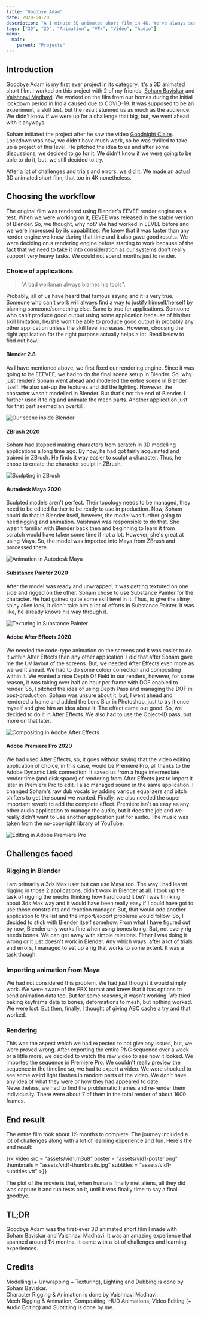 ```yaml
---
title: "Goodbye Adam"
date: 2020-04-20
description: "A 1-minute 3D animated short film in 4K. We've always seen aliens overpowering humans, but, when the tables have turned, humans are not kind as well."
tags: ["3D", "2D", "Animation", "VFx", "Video", "Audio"]
menu:
  main:
    parent: "Projects"
---
```


## Introduction

Goodbye Adam is my first ever project in its category. It's a 3D animated short film. I worked on this project with 2 of my friends, [Soham Baviskar](https://www.instagram.com/soham_baviskar/) and [Vaishnavi Madhavi](https://www.instagram.com/23.9.2k/). We worked on the film from our homes during the initial lockdown period in India caused due to COVID-19. It was supposed to be an experiment, a skill test, but the result stunned us as much as the audience. We didn't know if we were up for a challenge that big, but, we went ahead with it anyways.

Soham initiated the project after he saw the video [Goodnight Claire](https://www.youtube.com/watch?v=raaAf4M1BEo). Lockdown was new, we didn't have much work, so he was thrilled to take up a project of this level. He pitched the idea to us and after some discussions, we decided to go for it. We didn't know if we were going to be able to do it, but, we still decided to try.

After a lot of challenges and trials and errors, we did it. We made an actual 3D animated short film, that too in 4K nonetheless.

## Choosing the workflow

The original film was rendered using Blender's EEVEE render engine as a test. When we were working on it, EEVEE was released in the stable version of Blender. So, we thought, why not? We had worked in EEVEE before and we were impressed by its capabilities. We knew that it was faster than any render engine we knew during that time and it also gave good results. We were deciding on a rendering engine before starting to work because of the fact that we need to take it into consideration as our systems don't really support very heavy tasks. We could not spend months just to render.

### Choice of applications

>"A bad workman always blames his tools".

Probably, all of us have heard that famous saying and it is very true. Someone who can't work will always find a way to justify himself/herself by blaming someone/something else. Same is true for applications. Someone who can't produce good output using some application because of his/her skill limitation, he/she won't be able to produce good output in probably any other application unless the skill level increases. However, choosing the right application for the right purpose actually helps a lot. Read below to find out how.

#### Blender 2.8

As I have mentioned above, we first fixed our rendering engine. Since it was going to be EEEVEE, we had to do the final scene setup in Blender. So, why just render? Soham went ahead and modelled the entire scene in Blender itself. He also set-up the textures and did the lighting. However, the character wasn't modelled in Blender. But that's not the end of Blender. I further used it to rig and animate the mech parts. Another application just for that part seemed an overkill.

![Our scene inside Blender](assets/img1.png)

#### ZBrush 2020

Soham had stopped making characters from scratch in 3D modelling applications a long time ago. By now, he had got fairly acquainted and trained in ZBrush. He finds it way easier to sculpt a character. Thus, he chose to create the character sculpt in ZBrush.

![Sculpting in ZBrush](assets/img2.png)

#### Autodesk Maya 2020

Sculpted models aren't perfect. Their topology needs to be managed, they need to be edited further to be ready to use in production. Now, Soham could do that in Blender itself, however, the model was further going to need rigging and animation. Vaishnavi was responsible to do that. She wasn't familiar with Blender back then and beginning to learn it from scratch would have taken some time if not a lot. However, she's great at using Maya. So, the model was imported into Maya from ZBrush and processed there.

![Animation in Autodesk Maya](assets/img3.png)

#### Substance Painter 2020

After the model was ready and unwrapped, it was getting textured on one side and rigged on the other. Soham chose to use Substance Painter for the character. He had gained quite some skill level in it. Thus, to give the slimy, shiny alien look, it didn't take him a lot of efforts in Substance Painter. It was like, he already knows his way through it.

![Texturing in Substance Painter](assets/img4.png)

#### Adobe After Effects 2020

We needed the code-type animation on the screens and it was easier to do it within After Effects than any other application. I did that after Soham gave me the UV layout of the screens. But, we needed After Effects even more as we went ahead. We had to do some colour correction and compositing within it. We wanted a nice Depth Of Field in our renders, however, for some reason, it was taking over half an hour per frame with DOF enabled to render. So, I pitched the idea of using Depth Pass and managing the DOF in post-production. Soham was unsure about it, but, I went ahead and rendered a frame and added the Lens Blur in Photoshop, just to try it once myself and give him an idea about it. The effect came out good. So, we decided to do it in After Effects. We also had to use the Object-ID pass, but more on that later.

![Compositing in Adobe After Effects](assets/img5.png)

#### Adobe Premiere Pro 2020

We had used After Effects, so, it goes without saying that the video editing application of choice, in this case, would be Premiere Pro, all thanks to the Adobe Dynamic Link connection. It saved us from a huge intermediate render time (and disk space) of rendering from After Effects just to import it later in Premiere Pro to edit. I also managed sound in the same application. I changed Soham's raw dub vocals by adding various equalizers and pitch shifters to get the sound we wanted. Finally, we also needed the super important reverb to add the complete effect. Premiere isn't as easy as any other audio application to manage the audio, but it does the job and we really didn't want to use another application just for audio. The music was taken from the no-copyright library of YouTube.

![Editing in Adobe Premiere Pro](assets/img6.png)

## Challenges faced

### Rigging in Blender

I am primarily a 3ds Max user but can use Maya too. The way I had learnt rigging in those 2 applications, didn't work in Blender at all. I took up the task of rigging the mechs thinking how hard could it be? I was thinking about 3ds Max way and it would have been really easy if I could have got to use those constraints and reaction manager. But, that would add another application to the list and the import/export problems would follow. So, I decided to stick with Blender itself somehow. From what I have figured out by now, Blender only works fine when using bones to rig. But, not every rig needs bones. We can get away with simple relations. Either I was doing it wrong or it just doesn't work in Blender. Any which ways, after a lot of trials and errors, I managed to set up a rig that works to some extent. It was a task though.

### Importing animation from Maya

We had not considered this problem. We had just thought it would simply work. We were aware of the FBX format and knew that it has options to send animation data too. But for some reasons, it wasn't working. We tried baking keyframe data to bones, deformations to mesh, but nothing worked. We were lost. But then, finally, I thought of giving ABC cache a try and that worked.

### Rendering

This was the aspect which we had expected to not give any issues, but, we were proved wrong. After exporting the entire PNG sequence over a week or a little more, we decided to watch the raw video to see how it looked. We imported the sequence in Premiere Pro. We couldn't really preview the sequence in the timeline so, we had to export a video. We were shocked to see some weird light flashes in random parts of the video. We don't have any idea of what they were or how they had appeared to date. Nevertheless, we had to find the problematic frames and re-render them individually. There were about 7 of them in the total render of about 1600 frames.

## End result

The entire film took about 1&frac12; months to complete. The journey included a lot of challenges along with a lot of learning experience and fun. Here's the end result:

{{< video src = "assets/vid1.m3u8" poster = "assets/vid1-poster.png" thumbnails = "assets/vid1-thumbnails.jpg" subtitles = "assets/vid1-subtitles.vtt" >}}

The plot of the movie is that, when humans finally met aliens, all they did was capture it and run tests on it, until it was finally time to say a final goodbye.

## TL;DR

Goodbye Adam was the first-ever 3D animated short film I made with Soham Baviskar and Vaishnavi Madhavi. It was an amazing experience that spanned around 1&frac12; months. It came with a lot of challenges and learning experiences.

## Credits

Modelling (+ Unwrapping + Texturing), Lighting and Dubbing is done by Soham Baviskar.\
Character Rigging & Animation is done by Vaishnavi Madhavi.\
Mech Rigging & Animation, Compositing, HUD Animations, Video Editing (+ Audio Editing) and Subtitling is done by me.